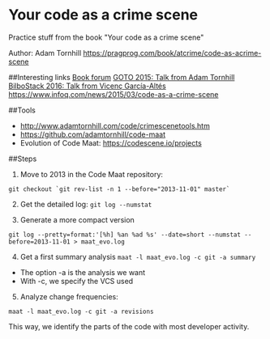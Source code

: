 # Your code as a crime scene
Practice stuff from the book "Your code as a crime scene"

Author: Adam Tornhill
https://pragprog.com/book/atcrime/code-as-acrime-scene


##Interesting links
[Book forum](https://forums.pragprog.com/forums/367)
[GOTO 2015: Talk from Adam Tornhill](https://www.youtube.com/watch?v=TfZmuS01CN)
[BilboStack 2016: Talk from Vicenç García-Altés](https://vimeo.com/154470784)
https://www.infoq.com/news/2015/03/code-as-a-crime-scene

##Tools
* http://www.adamtornhill.com/code/crimescenetools.htm
* https://github.com/adamtornhill/code-maat
* Evolution of Code Maat: https://codescene.io/projects


##Steps
1. Move to 2013 in the Code Maat repository:
```
git checkout `git rev-list -n 1 --before="2013-11-01" master`
```

2. Get the detailed log:
`git log --numstat`

3. Generate a more compact version
```
git log --pretty=format:'[%h] %an %ad %s' --date=short --numstat --before=2013-11-01 > maat_evo.log
```

4. Get a first summary analysis
`maat -l maat_evo.log -c git -a summary`
* The option -a is the analysis we want
* With -c, we specify the VCS used

5. Analyze change frequencies:
```
maat -l maat_evo.log -c git -a revisions
```
This way, we identify the parts of the code with most developer activity.